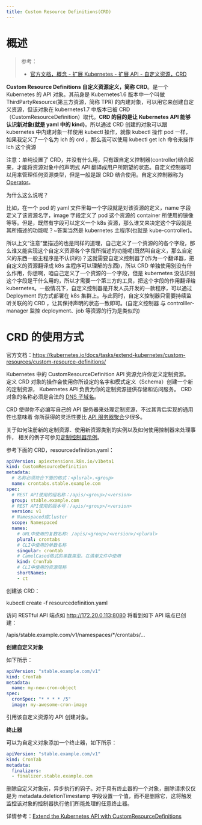 ```yaml
---
title: Custom Resource Definitions(CRD)
---
```


# 概述

> 参考：
>
> - [官方文档，概念 - 扩展 Kubernetes - 扩展 API - 自定义资源，CRD](https://kubernetes.io/docs/concepts/extend-kubernetes/api-extension/custom-resources/#customresourcedefinitions)

**Custom Resource Definitions 自定义资源定义，简称 CRD**。是一个 Kubernetes 的 API 对象。其前身是 Kubernetes1.6 版本中一个叫做 ThirdPartyResource(第三方资源，简称 TPR) 的内建对象，可以用它来创建自定义资源，但该对象在 kubernetes1.7 中版本已被 CRD（CustomResourceDefinition）取代。**CRD 的目的是让 Kubernetes API 能够认识新对象(就是 yaml 中的 kind)**。所以通过 CRD 创建的对象可以跟 kubernetes 中内建对象一样使用 kubectl 操作，就像 kubectl 操作 pod 一样，如果我定义了一个名为 lch 的 crd ，那么我可以使用 kubectl get lch 命令来操作 lch 这个资源

注意：单纯设置了 CRD，并没有什么用，只有跟自定义控制器(controller)结合起来，才能将资源对象中的声明式 API 翻译成用户所期望的状态。自定义控制器可以用来管理任何资源类型，但是一般是跟 CRD 结合使用。自定义控制器称为 [Operator](/docs/10.云原生/Kubernetes/Kubernetes%20扩展/Operator%20模式.md)。

为什么这么说呢？

比如，在一个 pod 的 yaml 文件里每一个字段就是对该资源的定义，name 字段定义了该资源名字，image 字段定义了 pod 这个资源的 container 所使用的镜像等等。但是，既然有字段可以定义一个 k8s 资源，那么谁又来决定这个字段就是其所描述的功能呢？~答案当然是 kubernetes 主程序(也就是 kube-controller)。

所以上文“注意”里描述的也是同样的道理，自己定义了一个资源的的各个字段，那么谁又能实现这个自定义资源各个字段所描述的功能呢(既然叫自定义，那么自定义的东西一般主程序是不认识的)？这就需要自定义控制器了(作为一个翻译器，把自定义的资源翻译成 k8s 主程序可以理解的东西)，所以 CRD 单独使用别没有什么作用，你想啊，咱自己定义了一个资源的一个字段，但是 kubernetes 没法识别这个字段是干什么用的，所以才需要一个第三方的工具，把这个字段的作用翻译给 kubernetes。一般情况下，自定义控制器是开发人员开发的一款程序，可以通过 Deployment 的方式部署在 k8s 集群上。与此同时，自定义控制器只需要持续监听关联的的 CRD ，让其保持声明的状态一致即可。(自定义控制器 与 controlller-manager 监控 deployment、job 等资源的行为是类似的)

# CRD 的使用方式

官方文档：<https://kubernetes.io/docs/tasks/extend-kubernetes/custom-resources/custom-resource-definitions/>

Kubernetes 中的 CustomResourceDefinition API 资源允许你定义定制资源。 定义 CRD 对象的操作会使用你所设定的名字和模式定义（Schema）创建一个新的定制资源， Kubernetes API 负责为你的定制资源提供存储和访问服务。 CRD 对象的名称必须是合法的 [DNS 子域名](https://kubernetes.io/zh/docs/concepts/overview/working-with-objects/names/#dns-subdomain-names)。

CRD 使得你不必编写自己的 API 服务器来处理定制资源，不过其背后实现的通用性也意味着 你所获得的灵活性要比 [API 服务器聚合](https://kubernetes.io/zh/docs/concepts/extend-kubernetes/api-extension/custom-resources/#api-server-aggregation)少很多。

关于如何注册新的定制资源、使用新资源类别的实例以及如何使用控制器来处理事件， 相关的例子可参见[定制控制器示例](https://github.com/kubernetes/sample-controller)。

参考下面的 CRD，resourcedefinition.yaml：

```yaml
apiVersion: apiextensions.k8s.io/v1beta1
kind: CustomResourceDefinition
metadata:
  # 名称必须符合下面的格式：<plural>.<group>
  name: crontabs.stable.example.com
spec:
  # REST API使用的组名称：/apis/<group>/<version>
  group: stable.example.com
  # REST API使用的版本号：/apis/<group>/<version>
  version: v1
  # Namespaced或Cluster
  scope: Namespaced
  names:
    # URL中使用的复数名称: /apis/<group>/<version>/<plural>
    plural: crontabs
    # CLI中使用的单数名称
    singular: crontab
    # CamelCased格式的单数类型。在清单文件中使用
    kind: CronTab
    # CLI中使用的资源简称
    shortNames:
    - ct
```

创建该 CRD：

kubectl create -f resourcedefinition.yaml

访问 RESTful API 端点如 <http://172.20.0.113:8080> 将看到如下 API 端点已创建：

/apis/stable.example.com/v1/namespaces/\*/crontabs/...

**创建自定义对象**

如下所示：

```yaml
apiVersion: "stable.example.com/v1"
kind: CronTab
metadata:
  name: my-new-cron-object
spec:
  cronSpec: "* * * * /5"
  image: my-awesome-cron-image
```

引用该自定义资源的 API 创建对象。

**终止器**

可以为自定义对象添加一个终止器，如下所示：

```yaml
apiVersion: "stable.example.com/v1"
kind: CronTab
metadata:
  finalizers:
  - finalizer.stable.example.com
```

删除自定义对象前，异步执行的钩子。对于具有终止器的一个对象，删除请求仅仅是为 metadata.deletionTimestamp 字段设置一个值，而不是删除它，这将触发监控该对象的控制器执行他们所能处理的任意终止器。

详情参考：[Extend the Kubernetes API with CustomResourceDefinitions](https://kubernetes.io/docs/tasks/access-kubernetes-api/extend-api-custom-resource-definitions/)
